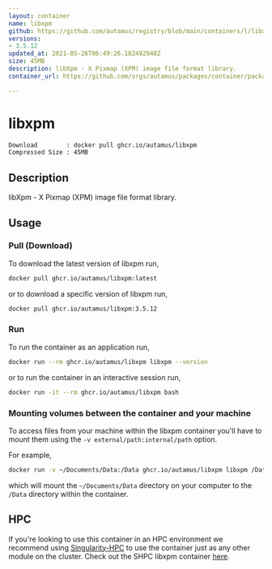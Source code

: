 ```yaml
---
layout: container
name: libxpm
github: https://github.com/autamus/registry/blob/main/containers/l/libxpm/spack.yaml
versions:
- 3.5.12
updated_at: 2021-05-26T06:49:26.182492948Z
size: 45MB
description: libXpm - X Pixmap (XPM) image file format library.
container_url: https://github.com/orgs/autamus/packages/container/package/libxpm

---
```

# libxpm
```bash 
Download        : docker pull ghcr.io/autamus/libxpm
Compressed Size : 45MB
```

## Description
libXpm - X Pixmap (XPM) image file format library.

## Usage
### Pull (Download)
To download the latest version of libxpm run,

```bash
docker pull ghcr.io/autamus/libxpm:latest
```

or to download a specific version of libxpm run,

```bash
docker pull ghcr.io/autamus/libxpm:3.5.12
```
### Run
To run the container as an application run,
```bash
docker run --rm ghcr.io/autamus/libxpm libxpm --version
```

or to run the container in an interactive session run,
```bash
docker run -it --rm ghcr.io/autamus/libxpm bash
```

### Mounting volumes between the container and your machine
To access files from your machine within the libxpm container you'll have to mount them using the `-v external/path:internal/path` option.

For example,
```bash
docker run -v ~/Documents/Data:/Data ghcr.io/autamus/libxpm libxpm /Data/myData.csv
```
which will mount the `~/Documents/Data` directory on your computer to the `/Data` directory within the container.

## HPC
If you're looking to use this container in an HPC environment we recommend using [Singularity-HPC](https://singularity-hpc.readthedocs.io) to use the container just as any other module on the cluster. Check out the SHPC libxpm container [here](https://singularityhub.github.io/singularity-hpc/r/ghcr.io-autamus-libxpm/).
